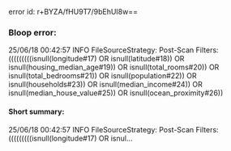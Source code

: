 error id: r+BYZA/fHU9T7/9bEhUI8w==
### Bloop error:

25/06/18 00:42:57 INFO FileSourceStrategy: Post-Scan Filters: (((((((((isnull(longitude#17) OR isnull(latitude#18)) OR isnull(housing_median_age#19)) OR isnull(total_rooms#20)) OR isnull(total_bedrooms#21)) OR isnull(population#22)) OR isnull(households#23)) OR isnull(median_income#24)) OR isnull(median_house_value#25)) OR isnull(ocean_proximity#26))
#### Short summary: 

25/06/18 00:42:57 INFO FileSourceStrategy: Post-Scan Filters: (((((((((isnull(longitude#17) OR isnul...